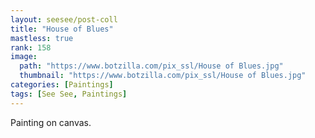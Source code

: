 ```yaml
---
layout: seesee/post-coll
title: "House of Blues"
mastless: true
rank: 158
image:
  path: "https://www.botzilla.com/pix_ssl/House of Blues.jpg"
  thumbnail: "https://www.botzilla.com/pix_ssl/House of Blues.jpg"
categories: [Paintings]
tags: [See See, Paintings]
---
```


Painting on canvas.



